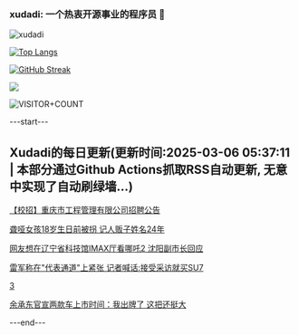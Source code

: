 ### xudadi: 一个热衷开源事业的程序员 👋

![xudadi](https://github-readme-stats-git-masterorgs-github-readme-stats-team.vercel.app/api?username=xudadi)

[![Top Langs](https://github-readme-stats.vercel.app/api/top-langs/?username=xudadi)](https://github.com/anuraghazra/github-readme-stats)

[![GitHub Streak](https://streak-stats.demolab.com?user=xudadi&locale=zh_Hans)](https://git.io/streak-stats)

![](https://raw.githubusercontent.com/xudadi/xudadi/main/assets/github-contribution-grid-snake.svg)

![VISITOR+COUNT](https://komarev.com/ghpvc/?username=xudadi&label=VISITOR+COUNT)


---start---

## Xudadi的每日更新(更新时间:2025-03-06 05:37:11 | 本部分通过Github Actions抓取RSS自动更新, 无意中实现了自动刷绿墙...)

[【校招】重庆市工程管理有限公司招聘公告](https://www.gongkaoleida.com/article/2310484)

[聋哑女孩18岁生日前被拐 记人贩子姓名24年](https://m.163.com/news/article/JPSV4N64051492T3.html)

[网友想在辽宁省科技馆IMAX厅看哪吒2 沈阳副市长回应](https://m.163.com/news/article/JPTM1JNG053469M5.html)

[雷军称在"代表通道"上紧张 记者喊话:接受采访就买SU7](https://m.163.com/news/article/JPTAVEP00534P59R.html)

[3](https://m.163.com/touch/news/sub/domestic)

[余承东官宣两款车上市时间：我出牌了 这把还挺大](https://m.163.com/news/article/JPT2POI00512B07B.html)

---end---
